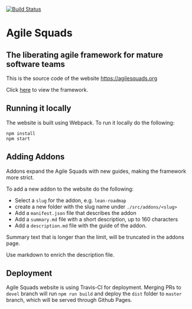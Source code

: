 [![Build Status](https://travis-ci.org/agilesquads/agilesquads.github.io.svg?branch=devel)](https://travis-ci.org/agilesquads/agilesquads.github.io)

# Agile Squads
## The liberating agile framework for mature software teams

This is the source code of the website https://agilesquads.org

Click [here](https://agilesquads.org) to view the framework.

## Running it locally

The website is built using Webpack. To run it locally do the following:

```
npm install
npm start
```

## Adding Addons

Addons expand the Agile Squads with new guides,
making the framework more strict.

To add a new addon to the website do the following:
- Select a `slug` for the addon, e.g. `lean-roadmap`
- create a new folder with the slug name under `./src/addons/<slug>`
- Add a `manifest.json` file that describes the addon
- Add a `summary.md` file with a short description, up to 160 characters
- Add a `description.md` file with the guide of the addon.

Summary text that is longer than the limit, will be truncated in the
addons page.

Use markdown to enrich the description file.

## Deployment

Agile Squads website is using Travis-CI for deployment. Merging PRs to `devel` branch will run `npm run build` and deploy the `dist` folder to `master` branch, which will be served through Github Pages.

